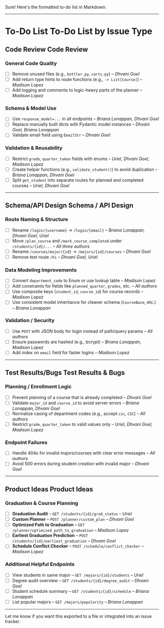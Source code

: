 Sure! Here's the formatted to-do list in Markdown:

---

# To-Do List To-Do List by Issue Type

## Code Review Code Review

### General Code Quality

* [ ] Remove unused files (e.g., `bottler.py`, `carts.py`)
  *– Dhvani Goel*
* [ ] Add return type hints to route functions (e.g., `-> List[Course]`)
  *– Madison Lopez*
* [ ] Add logging and comments to logic-heavy parts of the planner
  *– Madison Lopez*

### Schema & Model Use

* [ ] Use `response_model=...` in all endpoints
  *– Briana Lonappan, Dhvani Goel*
* [ ] Replace manually built dicts with Pydantic model instances
  *– Dhvani Goel, Briana Lonappan*
* [ ] Validate email field using `EmailStr`
  *– Dhvani Goel*

### Validation & Reusability

* [ ] Restrict `grade`, `quarter_taken` fields with enums
  *– Uriel, Dhvani Goel, Madison Lopez*
* [ ] Create helper functions (e.g., `validate_student()`) to avoid duplication
  *– Briana Lonappan, Dhvani Goel*
* [ ] Split `get_student` into separate routes for planned and completed courses
  *– Uriel, Dhvani Goel*

---

## Schema/API Design Schema / API Design

### Route Naming & Structure

* [ ] Rename `/login/{username}` → `/login/{email}`
  *– Briana Lonappan, Dhvani Goel, Uriel*
* [ ] Move `/plan_course` and `/mark_course_completed` under `/students/{id}/...`
  *– All three authors*
* [ ] Rename `/courses/major/{id}` → `/majors/{id}/courses`
  *– Dhvani Goel*
* [ ] Remove test route `/hi`
  *– Dhvani Goel, Uriel*

### Data Modeling Improvements

* [ ] Convert `department_code` to Enum or use lookup table
  *– Madison Lopez*
* [ ] Add constraints for fields like `planned_quarter`, `grades`, etc.
  *– All authors*
* [ ] Use composite keys (`student_id`, `course_id`) for course records
  *– Madison Lopez*
* [ ] Use consistent model inheritance for cleaner schema (`CourseBase`, etc.)
  *– Briana Lonappan*

### Validation / Security

* [ ] Use `POST` with JSON body for login instead of path/query params
  *– All authors*
* [ ] Ensure passwords are hashed (e.g., bcrypt)
  *– Briana Lonappan, Madison Lopez*
* [ ] Add index on `email` field for faster logins
  *– Madison Lopez*

---

## Test Results/Bugs Test Results & Bugs

### Planning / Enrollment Logic

* [ ] Prevent planning of a course that is already completed
  *– Dhvani Goel*
* [ ] Validate `major_id` and `course_id` to avoid server errors
  *– Briana Lonappan, Dhvani Goel*
* [ ] Normalize casing of department codes (e.g., accept `csc`, `CSC`)
  *– All authors*
* [ ] Restrict `grade`, `quarter_taken` to valid values only
  *– Uriel, Dhvani Goel, Madison Lopez*

### Endpoint Failures

* [ ] Handle 404s for invalid majors/courses with clear error messages
  *– All authors*
* [ ] Avoid 500 errors during student creation with invalid major
  *– Dhvani Goel*

---

## Product Ideas Product Ideas

### Graduation & Course Planning

* [ ] **Graduation Audit** – `GET /students/{id}/grad_status`
  *– Uriel*
* [ ] **Custom Planner** – `POST /planner/custom_plan`
  *– Dhvani Goel*
* [ ] **Optimized Path to Graduation** – `GET /planner/optimized_path_to_graduation`
  *– Madison Lopez*
* [ ] **Earliest Graduation Prediction** – `POST /students/{id}/earliest_graduation`
  *– Dhvani Goel*
* [ ] **Schedule Conflict Checker** – `POST /schedule/conflict_checker`
  *– Madison Lopez*

### Additional Helpful Endpoints

* [ ] View students in same major – `GET /majors/{id}/students`
  *– Uriel*
* [ ] Degree audit overview – `GET /students/{id}/degree_audit`
  *– Dhvani Goel*
* [ ] Student schedule summary – `GET /students/{id}/schedule`
  *– Briana Lonappan*
* [ ] List popular majors – `GET /majors/popularity`
  *– Briana Lonappan*

---

Let me know if you want this exported to a file or integrated into an issue tracker.

